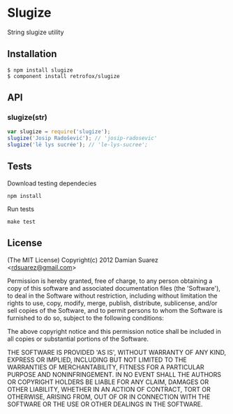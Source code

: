 
# Slugize

  String slugize utility

## Installation

```
$ npm install slugize
$ component install retrofox/slugize
```

## API

### slugize(str)

```js
var slugize = require('slugize');
slugize('Josip Radošević'); // 'josip-radosevic'
slugize('lë lys sucrée'); // 'le-lys-sucree';
```

## Tests

Download testing dependecies

```
npm install
```

Run tests

```
make test
```

## License

(The MIT License)
Copyright(c) 2012 Damian Suarez &lt;rdsuarez@gmail.com&gt;

Permission is hereby granted, free of charge, to any person obtaining
a copy of this software and associated documentation files (the
'Software'), to deal in the Software without restriction, including
without limitation the rights to use, copy, modify, merge, publish,
distribute, sublicense, and/or sell copies of the Software, and to
permit persons to whom the Software is furnished to do so, subject to
the following conditions:

The above copyright notice and this permission notice shall be
included in all copies or substantial portions of the Software.

THE SOFTWARE IS PROVIDED 'AS IS', WITHOUT WARRANTY OF ANY KIND,
EXPRESS OR IMPLIED, INCLUDING BUT NOT LIMITED TO THE WARRANTIES OF
MERCHANTABILITY, FITNESS FOR A PARTICULAR PURPOSE AND NONINFRINGEMENT.
IN NO EVENT SHALL THE AUTHORS OR COPYRIGHT HOLDERS BE LIABLE FOR ANY
CLAIM, DAMAGES OR OTHER LIABILITY, WHETHER IN AN ACTION OF CONTRACT,
TORT OR OTHERWISE, ARISING FROM, OUT OF OR IN CONNECTION WITH THE
SOFTWARE OR THE USE OR OTHER DEALINGS IN THE SOFTWARE.
